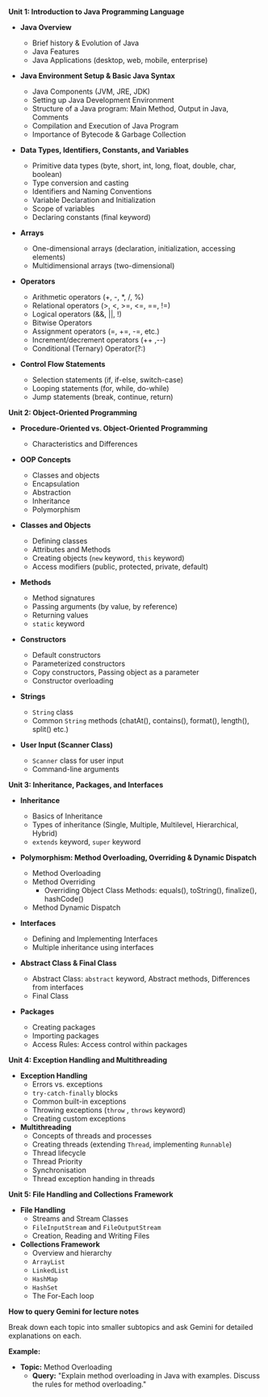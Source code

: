 **Unit 1: Introduction to Java Programming Language**

* **Java Overview**

  * Brief history & Evolution of Java
  * Java Features
  * Java Applications (desktop, web, mobile, enterprise)

* **Java Environment Setup & Basic Java Syntax**

  * Java Components (JVM, JRE, JDK)
  * Setting up Java Development Environment
  * Structure of a Java program: Main Method, Output in Java, Comments
  * Compilation and Execution of Java Program
  * Importance of Bytecode & Garbage Collection

* **Data Types, Identifiers, Constants, and Variables** 

  * Primitive data types (byte, short, int, long, float, double, char, boolean)
  * Type conversion and casting
  * Identifiers and Naming Conventions
  * Variable Declaration and Initialization
  * Scope of variables
  * Declaring constants (final keyword)

* **Arrays**

  * One-dimensional arrays (declaration, initialization, accessing elements)
  * Multidimensional arrays (two-dimensional)

* **Operators**

  * Arithmetic operators (+, -, *, /, %)
  * Relational operators (>, <, >=, <=, ==, !=)
  * Logical operators (&&, ||, !)
  * Bitwise Operators
  * Assignment operators (=, +=, -=, etc.)
  * Increment/decrement operators (++ ,--)
  * Conditional (Ternary) Operator(?:)

* **Control Flow Statements**

  * Selection statements (if, if-else, switch-case)
  * Looping statements (for, while, do-while)
  * Jump statements (break, continue, return)

**Unit 2: Object-Oriented Programming**

* **Procedure-Oriented vs. Object-Oriented Programming**
  * Characteristics and Differences

* **OOP Concepts**
  * Classes and objects
  * Encapsulation
  * Abstraction
  * Inheritance
  * Polymorphism
* **Classes and Objects**
  * Defining classes
  * Attributes and Methods
  * Creating objects (`new` keyword, `this` keyword)
  * Access modifiers (public, protected, private, default)
* **Methods**
  * Method signatures
  * Passing arguments (by value, by reference)
  * Returning values
  * `static` keyword
* **Constructors**
  * Default constructors
  * Parameterized constructors
  * Copy constructors, Passing object as a parameter
  * Constructor overloading
* **Strings** 
  * `String` class 
  * Common `String` methods (chatAt(), contains(), format(), length(), split() etc.)
* **User Input (Scanner Class)**
  * `Scanner` class for user input
  * Command-line arguments

**Unit 3: Inheritance, Packages, and Interfaces**

* **Inheritance**
  * Basics of Inheritance
  * Types of inheritance (Single, Multiple, Multilevel, Hierarchical, Hybrid)
  * `extends` keyword, `super` keyword
* **Polymorphism: Method Overloading, Overriding & Dynamic Dispatch**
  * Method Overloading
  * Method Overriding
    * Overriding Object Class Methods: equals(), toString(), finalize(), hashCode()
  * Method Dynamic Dispatch

* **Interfaces**
  * Defining and Implementing Interfaces
  * Multiple inheritance using interfaces
* **Abstract Class & Final Class** 
  * Abstract Class: `abstract` keyword, Abstract methods, Differences from interfaces
  * Final Class
* **Packages**
  * Creating packages
  * Importing packages
  * Access Rules: Access control within packages

**Unit 4: Exception Handling and Multithreading**

* **Exception Handling**
  * Errors vs. exceptions
  * `try-catch-finally` blocks
  * Common built-in exceptions
  * Throwing exceptions (`throw` , `throws` keyword)
  * Creating custom exceptions
* **Multithreading**
  * Concepts of threads and processes
  * Creating threads (extending `Thread`, implementing `Runnable`)
  * Thread lifecycle
  * Thread Priority
  * Synchronisation
  * Thread exception handing in threads

**Unit 5: File Handling and Collections Framework**

* **File Handling**
  * Streams and Stream Classes
  * `FileInputStream` and `FileOutputStream`
  * Creation, Reading and Writing Files
* **Collections Framework**
  * Overview and hierarchy
  * `ArrayList` 
  * `LinkedList`
  * `HashMap`
  * `HashSet`
  * The For-Each loop

**How to query Gemini for lecture notes**

Break down each topic into smaller subtopics and ask Gemini for detailed explanations on each. 

**Example:**

* **Topic:** Method Overloading
  * **Query:** "Explain method overloading in Java with examples. Discuss the rules for method overloading." 

